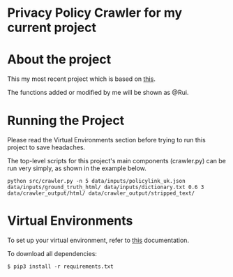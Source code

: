 # Privacy Policy Crawler for my current project

# About the project
This my most recent project which is based on 
[this](https://github.com/rmjacobson/privacy-crawler-parser-tokenizer). 

The functions added or modified by me will be shown as @Rui. 


# Running the Project
Please read the Virtual Environments section before trying to run this
project to save headaches.

The top-level scripts for this project's main components (crawler.py) 
can be run very simply, as shown in the example below.  
```
python src/crawler.py -n 5 data/inputs/policylink_uk.json data/inputs/ground_truth_html/ data/inputs/dictionary.txt 0.6 3 data/crawler_output/html/ data/crawler_output/stripped_text/
```


# Virtual Environments
To set up your virtual environment, refer to
[this](https://docs.python-guide.org/dev/virtualenvs/#lower-level-virtualenv)
documentation.

To download all dependencies:
```
$ pip3 install -r requirements.txt
```
